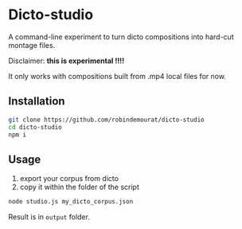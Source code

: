 Dicto-studio
===

A command-line experiment to turn dicto compositions into hard-cut montage files.

Disclaimer: **this is experimental !!!!**

It only works with compositions built from .mp4 local files for now.

## Installation

```bash
git clone https://github.com/robindemourat/dicto-studio
cd dicto-studio
npm i
```

## Usage

1. export your corpus from dicto
2. copy it within the folder of the script

```bash
node studio.js my_dicto_corpus.json
```

Result is in `output` folder.
